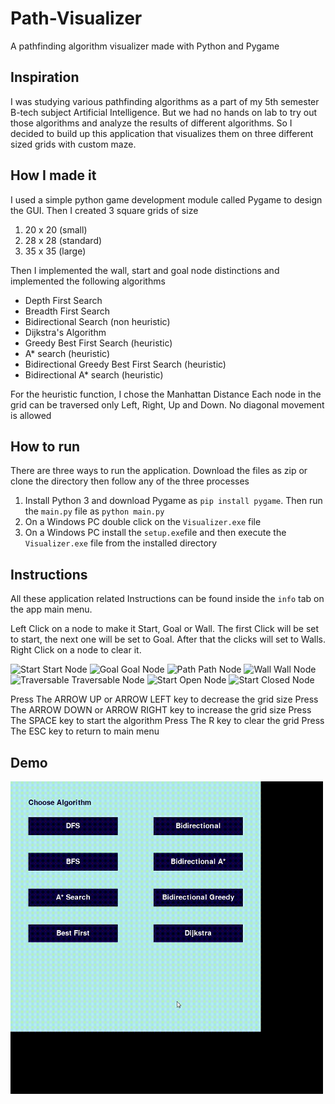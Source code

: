 # Path-Visualizer
A pathfinding algorithm visualizer made with Python and Pygame

## Inspiration
I was studying various pathfinding algorithms as a part of my 5th semester B-tech subject Artificial Intelligence. But we had no hands on lab to try out those algorithms and analyze the results of different algorithms. So I decided to build up this application that visualizes them on three different sized grids with custom maze.

## How I made it 
I used a simple python game development module called Pygame to design the GUI. Then I created 3 square grids of size
1. 20 x 20 (small)
2. 28 x 28 (standard)
3. 35 x 35 (large)

Then I implemented the wall, start and goal node distinctions and implemented the following algorithms

- Depth First Search
- Breadth First Search
- Bidirectional Search (non heuristic)
- Dijkstra's Algorithm 
- Greedy Best First Search (heuristic)
- A* search  (heuristic)
- Bidirectional Greedy Best First Search  (heuristic)
- Bidirectional A* search  (heuristic)

For the heuristic function, I chose the Manhattan Distance 
Each node in the grid can be traversed only Left, Right, Up and Down. No diagonal movement is allowed

## How to run
There are three ways to run the application. Download the files as zip or clone the directory then follow any of the three processes
 
1. Install Python 3 and download Pygame as  `pip install pygame`. Then run the `main.py` file as `python main.py` 
2. On a Windows PC double click on the `Visualizer.exe` file 
3. On a Windows PC install the `setup.exe`file and then execute the `Visualizer.exe` file from the installed directory

## Instructions 
All these application related Instructions can be found inside the `info` tab on the app main menu.

Left Click on a node to make it Start, Goal or Wall. The first Click will be set to start, the next one will be set to Goal. After that the clicks will set to Walls. 
Right Click on a node to clear it.

 ![Start](https://via.placeholder.com/15/FE9801/000000?text=+) Start Node
 ![Goal](https://via.placeholder.com/15/CC0E74/000000?text=+) Goal Node
 ![Path](https://via.placeholder.com/15/0A043C/000000?text=+) Path Node
 ![Wall](https://via.placeholder.com/15/808080/000000?text=+) Wall Node
 ![Traversable](https://via.placeholder.com/15/FDCFDF/000000?text=+) Traversable Node
 ![Start](https://via.placeholder.com/15/16A596/000000?text=+) Open Node
 ![Start](https://via.placeholder.com/15/AEE6E6/000000?text=+) Closed Node

Press The ARROW UP or ARROW LEFT key to decrease the grid size
Press The ARROW DOWN or ARROW RIGHT key to increase the grid size
Press The SPACE key to start the algorithm
Press The R key to clear the grid
Press The ESC key to return to main menu

## Demo
<img src="https://github.com/trinonandi/Path-Visualizer/blob/master/md_assets/demo.gif" width="500" height="500" />
